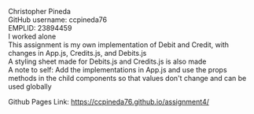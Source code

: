 Christopher Pineda <br/> 
GitHub username: ccpineda76 <br/>
EMPLID: 23894459 <br/>
I worked alone <br/>
This assignment is my own implementation of Debit and Credit, with changes in App.js, Credits.js, and Debits.js <br/>
A styling sheet made for Debits.js and Credits.js is also made <br/>
A note to self: Add the implementations in App.js and use the props methods in the child components so that values don't change and can be used globally<br/>

Github Pages Link: https://ccpineda76.github.io/assignment4/
